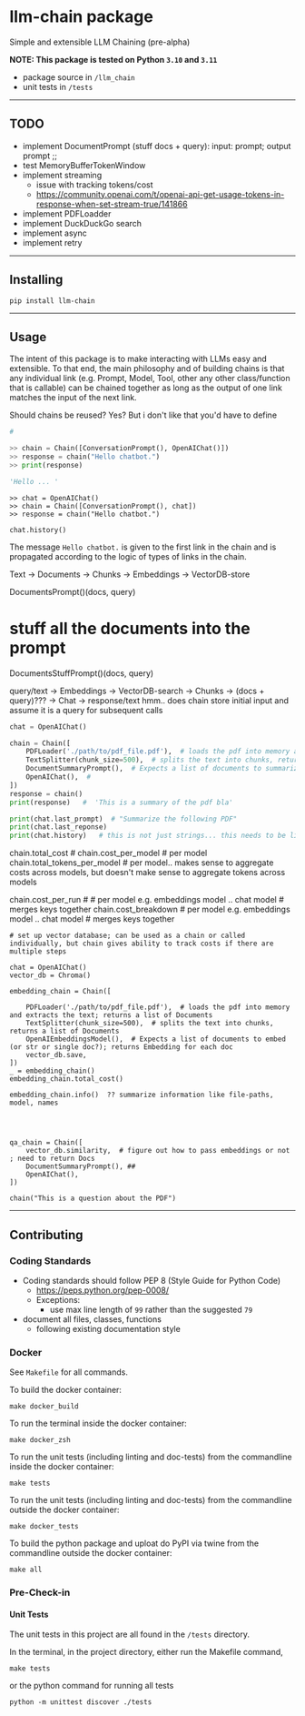 # llm-chain package

Simple and extensible LLM Chaining (pre-alpha)

**NOTE: This package is tested on Python `3.10` and `3.11`**

- package source in `/llm_chain`
- unit tests in `/tests`

---

## TODO

- implement DocumentPrompt (stuff docs + query): input: prompt; output prompt ;;
- test MemoryBufferTokenWindow
- implement streaming
    - issue with tracking tokens/cost
    - https://community.openai.com/t/openai-api-get-usage-tokens-in-response-when-set-stream-true/141866
- implement PDFLoadder
- implement DuckDuckGo search
- implement async
- implement retry

---


## Installing

```commandline
pip install llm-chain
```

---

## Usage

The intent of this package is to make interacting with LLMs easy and extensible. To that end, the main philosophy and of building chains is that any individual link (e.g. Prompt, Model, Tool, other any other class/function that is callable) can be chained together as long as the output of one link matches the input of the next link.


Should chains be reused? Yes?
But i don't like that you'd have to define 

```python
# 

>> chain = Chain([ConversationPrompt(), OpenAIChat()])
>> response = chain("Hello chatbot.")
>> print(response)

'Hello ... '
```

```
>> chat = OpenAIChat()
>> chain = Chain([ConversationPrompt(), chat])
>> response = chain("Hello chatbot.")

chat.history()
```

The message `Hello chatbot.` is given to the first link in the chain and is propagated according to the logic of types of links in the chain.



Text -> Documents -> Chunks -> Embeddings -> VectorDB-store


DocumentsPrompt()(docs, query)

# stuff all the documents into the prompt
DocumentsStuffPrompt()(docs, query)


query/text -> Embeddings -> VectorDB-search -> Chunks -> (docs + query)??? -> Chat -> response/text
hmm.. does chain store initial input and assume it is a query for subsequent calls



```python
chat = OpenAIChat()

chain = Chain([
    PDFLoader('./path/to/pdf_file.pdf'),  # loads the pdf into memory and extracts the text; returns a list of Documents
    TextSplitter(chunk_size=500),  # splits the text into chunks, returns a list of Documents
    DocumentSummaryPrompt(),  # Expects a list of documents to summarize. Returns a prompt
    OpenAIChat(),  # 
])
response = chain()
print(response)   #  'This is a summary of the pdf bla'

print(chat.last_prompt)  # "Summarize the following PDF"
print(chat.last_reponse)
print(chat.history)   # this is not just strings... this needs to be like streamlit app where i capture prompt and answer in message with corersponding costs and information about that single interaction
```

chain.total_cost  # 
chain.cost_per_model  # per model
chain.total_tokens_per_model  # per model.. makes sense to aggregate costs across models, but doesn't make sense to aggregate tokens across models


chain.cost_per_run  # # per model e.g. embeddings model .. chat model  # merges keys together
chain.cost_breakdown  # per model e.g. embeddings model .. chat model  # merges keys together


```
# set up vector database; can be used as a chain or called individually, but chain gives ability to track costs if there are multiple steps

chat = OpenAIChat()
vector_db = Chroma()

embedding_chain = Chain([
    
    PDFLoader('./path/to/pdf_file.pdf'),  # loads the pdf into memory and extracts the text; returns a list of Documents
    TextSplitter(chunk_size=500),  # splits the text into chunks, returns a list of Documents
    OpenAIEmbeddingsModel(),  # Expects a list of documents to embed (or str or single doc?); returns Embedding for each doc
    vector_db.save,
])
_ = embedding_chain()
embedding_chain.total_cost()

embedding_chain.info()  ?? summarize information like file-paths, model, names




qa_chain = Chain([
    vector_db.similarity,  # figure out how to pass embeddings or not ; need to return Docs
    DocumentSummaryPrompt(), ##
    OpenAIChat(),
])

chain("This is a question about the PDF")

```




---

## Contributing

### Coding Standards

- Coding standards should follow PEP 8 (Style Guide for Python Code)
    - https://peps.python.org/pep-0008/
    - Exceptions:
        - use max line length of `99` rather than the suggested `79`
- document all files, classes, functions
    - following existing documentation style


### Docker

See `Makefile` for all commands.

To build the docker container:

```commandline
make docker_build
```

To run the terminal inside the docker container:

```commandline
make docker_zsh
```

To run the unit tests (including linting and doc-tests) from the commandline inside the docker container:

```commandline
make tests
```

To run the unit tests (including linting and doc-tests) from the commandline outside the docker container:

```commandline
make docker_tests
```

To build the python package and uploat do PyPI via twine from the commandline outside the docker container:

```commandline
make all
```

### Pre-Check-in

#### Unit Tests

The unit tests in this project are all found in the `/tests` directory.

In the terminal, in the project directory, either run the Makefile command,

```commandline
make tests
```

or the python command for running all tests

```commandline
python -m unittest discover ./tests
```
